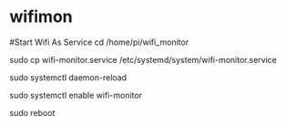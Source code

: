 # wifimon


#Start Wifi As Service
cd /home/pi/wifi_monitor

sudo cp wifi-monitor.service /etc/systemd/system/wifi-monitor.service

sudo systemctl daemon-reload

sudo systemctl enable wifi-monitor

sudo reboot

